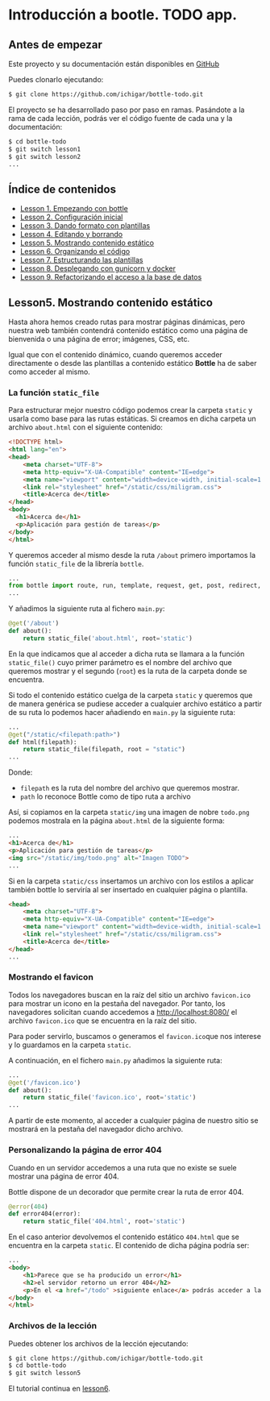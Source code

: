 # Introducción a bootle. TODO app.

## Antes de empezar

Este proyecto y su documentación están disponibles en [GitHub](https://github.com/ichigar/bottle-todo)

Puedes clonarlo ejecutando:

```bash
$ git clone https://github.com/ichigar/bottle-todo.git
```

El proyecto se ha desarrollado paso por paso en ramas. Pasándote a la rama de cada lección, podrás ver el código fuente de cada una y la documentación:

```bash
$ cd bottle-todo
$ git switch lesson1
$ git switch lesson2
...
```

## Índice de contenidos

* [Lesson 1. Empezando con bottle](doc/lesson1.md)
* [Lesson 2. Configuración inicial](doc/lesson2.md)
* [Lesson 3. Dando formato con plantillas](doc/lesson3.md)
* [Lesson 4. Editando y borrando](doc/lesson4.md)
* [Lesson 5. Mostrando contenido estático](doc/lesson5.md)
* [Lesson 6. Organizando el código](doc/lesson6.md)
* [Lesson 7. Estructurando las plantillas](doc/lesson7.md)
* [Lesson 8. Desplegando con gunicorn y docker](doc/lesson8.md)
* [Lesson 9. Refactorizando el acceso a la base de datos](doc/lesson9.md)

## Lesson5. Mostrando contenido estático

Hasta ahora hemos creado rutas para mostrar páginas dinámicas, pero nuestra web también contendrá contenido estático como una página de bienvenida o una página de error; imágenes, CSS, etc.

Igual que con el contenido dinámico, cuando queremos acceder directamente o desde las plantillas a contenido estático **Bottle** ha de saber como acceder al mismo.

### La función `static_file`

Para estructurar mejor nuestro código podemos crear la carpeta `static` y usarla como base para las rutas estáticas. Si creamos en dicha carpeta un archivo `about.html` con el siguiente contenido:

```html
<!DOCTYPE html>
<html lang="en">
<head>
    <meta charset="UTF-8">
    <meta http-equiv="X-UA-Compatible" content="IE=edge">
    <meta name="viewport" content="width=device-width, initial-scale=1.0">
    <link rel="stylesheet" href="/static/css/miligram.css">
    <title>Acerca de</title>
</head>
<body>
  <h1>Acerca de</h1>
  <p>Aplicación para gestión de tareas</p>
</body>
</html>
```

Y queremos acceder al mismo desde la ruta `/about` primero importamos la función `static_file` de la librería `bottle`.

```python
...
from bottle import route, run, template, request, get, post, redirect, static_file
...
```

Y añadimos la siguiente ruta al fichero `main.py`:


```python
@get('/about')
def about():
    return static_file('about.html', root='static')
```

En la que indicamos que al acceder a dicha ruta se llamara a la función `static_file()` cuyo primer parámetro es el nombre del archivo que queremos mostrar y el segundo (`root`) es la ruta de la carpeta donde se encuentra.

Si todo el contenido estático cuelga de la carpeta `static` y queremos que de manera genérica se pudiese acceder a cualquier archivo estático a partir de su ruta  lo podemos hacer añadiendo en `main.py` la siguiente ruta:

```python
...
@get("/static/<filepath:path>")
def html(filepath):
    return static_file(filepath, root = "static")
...
```

Donde:
* `filepath` es la ruta del nombre del archivo que queremos mostrar.
* `path` lo reconoce Bottle como de tipo ruta a archivo


Así, si copiamos en la carpeta `static/img` una imagen de nobre `todo.png` podemos mostrala en la página `about.html` de la siguiente forma:

```html
...
<h1>Acerca de</h1>
<p>Aplicación para gestión de tareas</p>
<img src="/static/img/todo.png" alt="Imagen TODO">
...
```

Si en la carpeta `static/css` insertamos un archivo con los estilos a aplicar también bottle lo serviría al ser insertado en cualquier página o plantilla.

```html
<head>
    <meta charset="UTF-8">
    <meta http-equiv="X-UA-Compatible" content="IE=edge">
    <meta name="viewport" content="width=device-width, initial-scale=1.0">
    <link rel="stylesheet" href="/static/css/miligram.css">
    <title>Acerca de</title>
</head>
...
```

### Mostrando el favicon

Todos los navegadores buscan en la raíz del sitio un archivo `favicon.ico` para mostrar un icono en la pestaña del navegador. Por tanto, los navegadores solicitan cuando accedemos a [http://localhost:8080/](http://localhost:8080/) el archivo `favicon.ico` que se encuentra en la raíz del sitio.

Para poder servirlo, buscamos o generamos el `favicon.ico`que nos interese y lo guardamos en la carpeta `static`.

A continuación, en el fichero `main.py` añadimos la siguiente ruta:

```python
...
@get('/favicon.ico')
def about():
    return static_file('favicon.ico', root='static')
...
```

A partir de este momento, al acceder a cualquier página de nuestro sitio se mostrará en la pestaña del navegador dicho archivo.

### Personalizando la página de error 404

Cuando en un servidor accedemos a una ruta que no existe se suele mostrar una página de error 404.

Bottle dispone de un decorador que permite crear la ruta de error 404.

```python
@error(404)
def error404(error):
    return static_file('404.html', root='static')
```

En el caso anterior devolvemos el contenido estático `404.html` que se encuentra en la carpeta `static`. El contenido de dicha página podría ser:

```html
...
<body>
    <h1>Parece que se ha producido un error</h1>
    <h2>el servidor retorno un error 404</h2>  
    <p>En el <a href="/todo" >siguiente enlace</a> podrás acceder a la página de inicio</p> 
</body>
</html>
```

### Archivos de la lección

Puedes obtener los archivos de la lección ejecutando:

```bash
$ git clone https://github.com/ichigar/bottle-todo.git
$ cd bottle-todo
$ git switch lesson5
```

El tutorial continua en [lesson6](lesson6.md).